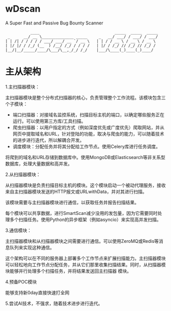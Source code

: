 # wDscan
A Super Fast and Passive Bug Bounty Scanner

```
           ____                                 _____  _____  _____
 _      __/ __ \______________ _____     _   __/ ___/ / ___/ / ___/
| | /| / / / / / ___/ ___/ __ `/ __ \   | | / / __ \ / __ \ / __ \
| |/ |/ / /_/ (__  ) /__/ /_/ / / / /   | |/ / /_/ // /_/ // /_/ /
|__/|__/_____/____/\___/\__,_/_/ /_/    |___/\____(_)____(_)____/
```




# 主从架构

1.主扫描器模块：

主扫描器模块是整个分布式扫描器的核心，负责管理整个工作流程。该模块包含三个子模块：

- 端口扫描器：对接域名监控系统，扫描目标主机的端口，以确定哪些服务正在运行。可以使用第三方库/工具扫描。
- 爬虫扫描器：以用户指定的方式（例如深度优先或广度优先）爬取网站，并从网页中提取域名和URL，针对登陆的功能，取决与爬虫的能力，可以随着技术的进步进行迭代，所以解耦合开发。
- 调度模块：分配任务并将其分配给工作节点。使用Celery库进行任务调度。

将爬到的域名和URL存储到数据库中。使用MongoDB或Elasticsearch等非关系型数据库，处理大量数据和高并发。

2.从扫描器模块：

从扫描器模块是负责扫描目标主机的模块。这个模块启动一个被动代理服务，接收来自主扫描器模块发送的HTTP报文或URLwithData，并对其进行扫描。

该模块需要与主扫描器模块进行通信，以获取任务并报告扫描结果。

每个模块可以共享数据，进行SmartScan减少没用的发包量，因为它需要同时处理多个扫描任务。使用Python的异步框架（例如asyncio）来实现高并发扫描。

3.通信模块：

主扫描器模块和从扫描器模块之间需要进行通信。可以使用ZeroMQ或Redis等消息队列来实现这种通信。

这个架构可以在不同的服务器上部署多个工作节点来扩展扫描能力。主扫描器模块可以轻松地向工作节点分配任务，并从它们那里收集扫描结果。同时，从扫描器模块能够并行处理多个扫描任务，并将结果发送回主扫描器 模块。

4.预备POC模块

能够支持新0day直接快速打全网

5.尝试AI技术，不强求，随着技术进步进行迭代。
